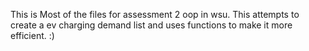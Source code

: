 This is Most of the files for assessment 2 oop in wsu. This attempts to create a ev charging demand list and uses functions to
make it more efficient. :)
